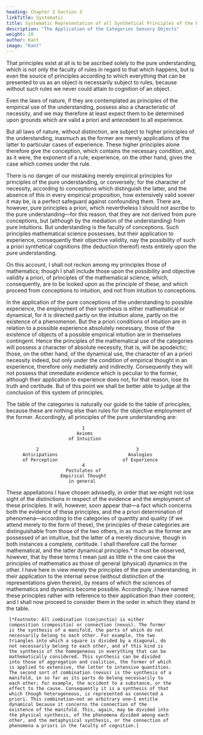 ```yaml
---
heading: Chapter 2 Section 3
linkTitle: Systematic
title: Systematic Representation of all Synthetical Principles of the Pure Understanding
description: "The Application of the Categories Sensory Objects"
weight: 10
author: Kant
image: "Kant"
---
```



That principles exist at all is to be ascribed solely to the pure understanding, which is not only the faculty of rules in regard to that which happens, but is even the source of principles according to which everything that can be presented to us as an object is necessarily subject to rules, because without such rules we never could attain to cognition of an object. 

Even the laws of nature, if they are contemplated as principles of the empirical use of the understanding, possess also a characteristic of necessity, and we may therefore at least expect them to be determined upon grounds which are valid a priori and antecedent to all experience.

But all laws of nature, without distinction, are subject to higher principles of the understanding, inasmuch as the former are merely applications of the latter to particular cases of experience. These higher principles alone therefore give the conception, which contains the necessary condition, and, as it were, the exponent of a rule; experience, on the other hand, gives the case which comes under the rule.

There is no danger of our mistaking merely empirical principles for principles of the pure understanding, or conversely; for the character of necessity, according to conceptions which distinguish the latter, and the absence of this in every empirical proposition, how extensively valid soever it may be, is a perfect safeguard against confounding them. There are, however, pure principles a priori, which nevertheless I should not ascribe to the pure understanding—for this reason, that they are not derived from pure conceptions, but (although by the mediation of the understanding) from pure intuitions. But understanding is the faculty of conceptions. Such principles mathematical science possesses, but their application to experience, consequently their objective validity, nay the possibility of such a priori synthetical cognitions (the deduction thereof) rests entirely upon the pure understanding.

On this account, I shall not reckon among my principles those of mathematics; though I shall include those upon the possibility and objective validity a priori, of principles of the mathematical science, which, consequently, are to be looked upon as the principle of these, and which proceed from conceptions to intuition, and not from intuition to conceptions.

In the application of the pure conceptions of the understanding to possible experience, the employment of their synthesis is either mathematical or dynamical, for it is directed partly on the intuition alone, partly on the existence of a phenomenon. But the a priori conditions of intuition are in relation to a possible experience absolutely necessary, those of the existence of objects of a possible empirical intuition are in themselves contingent. Hence the principles of the mathematical use of the categories will possess a character of absolute necessity, that is, will be apodeictic; those, on the other hand, of the dynamical use, the character of an a priori necessity indeed, but only under the condition of empirical thought in an experience, therefore only mediately and indirectly. Consequently they will not possess that immediate evidence which is peculiar to the former, although their application to experience does not, for that reason, lose its truth and certitude. But of this point we shall be better able to judge at the conclusion of this system of principles.

The table of the categories is naturally our guide to the table of principles, because these are nothing else than rules for the objective employment of the former. Accordingly, all principles of the pure understanding are:

                                1
                              Axioms
                           of Intuition

               2                                    3
          Anticipations                          Analogies
          of Perception                        of Experience
                                4
                          Postulates of
                        Empirical Thought
                           in general

These appellations I have chosen advisedly, in order that we might not lose sight of the distinctions in respect of the evidence and the employment of these principles. It will, however, soon appear that—a fact which concerns both the evidence of these principles, and the a priori determination of phenomena—according to the categories of quantity and quality (if we attend merely to the form of these), the principles of these categories are distinguishable from those of the two others, in as much as the former are possessed of an intuitive, but the latter of a merely discursive, though in both instances a complete, certitude. I shall therefore call the former mathematical, and the latter dynamical principles.* It must be observed, however, that by these terms I mean just as little in the one case the principles of mathematics as those of general (physical) dynamics in the other. I have here in view merely the principles of the pure understanding, in their application to the internal sense (without distinction of the representations given therein), by means of which the sciences of mathematics and dynamics become possible. Accordingly, I have named these principles rather with reference to their application than their content; and I shall now proceed to consider them in the order in which they stand in the table.

     [*Footnote: All combination (conjunctio) is either
     composition (compositio) or connection (nexus). The former
     is the synthesis of a manifold, the parts of which do not
     necessarily belong to each other. For example, the two
     triangles into which a square is divided by a diagonal, do
     not necessarily belong to each other, and of this kind is
     the synthesis of the homogeneous in everything that can be
     mathematically considered. This synthesis can be divided
     into those of aggregation and coalition, the former of which
     is applied to extensive, the latter to intensive quantities.
     The second sort of combination (nexus) is the synthesis of a
     manifold, in so far as its parts do belong necessarily to
     each other; for example, the accident to a substance, or the
     effect to the cause. Consequently it is a synthesis of that
     which though heterogeneous, is represented as connected a
     priori. This combination—not an arbitrary one—I entitle
     dynamical because it concerns the connection of the
     existence of the manifold. This, again, may be divided into
     the physical synthesis, of the phenomena divided among each
     other, and the metaphysical synthesis, or the connection of
     phenomena a priori in the faculty of cognition.]

